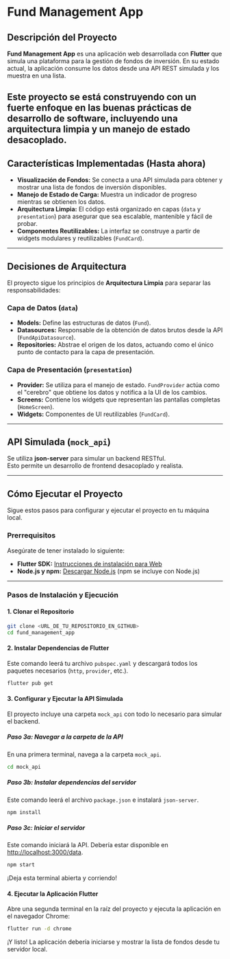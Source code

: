 # Fund Management App

## Descripción del Proyecto

**Fund Management App** es una aplicación web desarrollada con **Flutter** que simula una plataforma para la gestión de fondos de inversión. En su estado actual, la aplicación consume los datos desde una API REST simulada y los muestra en una lista.

Este proyecto se está construyendo con un fuerte enfoque en las buenas prácticas de desarrollo de software, incluyendo una **arquitectura limpia** y un **manejo de estado desacoplado**.
---

## Características Implementadas (Hasta ahora)

- **Visualización de Fondos:** Se conecta a una API simulada para obtener y mostrar una lista de fondos de inversión disponibles.
- **Manejo de Estado de Carga:** Muestra un indicador de progreso mientras se obtienen los datos.
- **Arquitectura Limpia:** El código está organizado en capas (`data` y `presentation`) para asegurar que sea escalable, mantenible y fácil de probar.
- **Componentes Reutilizables:** La interfaz se construye a partir de widgets modulares y reutilizables (`FundCard`).

---

## Decisiones de Arquitectura

El proyecto sigue los principios de **Arquitectura Limpia** para separar las responsabilidades:

### Capa de Datos (`data`)

- **Models:** Define las estructuras de datos (`Fund`).
- **Datasources:** Responsable de la obtención de datos brutos desde la API (`FundApiDatasource`).
- **Repositories:** Abstrae el origen de los datos, actuando como el único punto de contacto para la capa de presentación.

### Capa de Presentación (`presentation`)

- **Provider:** Se utiliza para el manejo de estado. `FundProvider` actúa como el "cerebro" que obtiene los datos y notifica a la UI de los cambios.
- **Screens:** Contiene los widgets que representan las pantallas completas (`HomeScreen`).
- **Widgets:** Componentes de UI reutilizables (`FundCard`).

---

## API Simulada (`mock_api`)

Se utiliza **json-server** para simular un backend RESTful.  
Esto permite un desarrollo de frontend desacoplado y realista.

---

## Cómo Ejecutar el Proyecto

Sigue estos pasos para configurar y ejecutar el proyecto en tu máquina local.

### Prerrequisitos

Asegúrate de tener instalado lo siguiente:

- **Flutter SDK:** [Instrucciones de instalación para Web](https://docs.flutter.dev/get-started/web)
- **Node.js y npm:** [Descargar Node.js](https://nodejs.org/) (npm se incluye con Node.js)

---

### Pasos de Instalación y Ejecución

#### 1. Clonar el Repositorio

```bash
git clone <URL_DE_TU_REPOSITORIO_EN_GITHUB>
cd fund_management_app
```

#### 2. Instalar Dependencias de Flutter

Este comando leerá tu archivo `pubspec.yaml` y descargará todos los paquetes necesarios (`http`, `provider`, etc.).

```bash
flutter pub get
```

#### 3. Configurar y Ejecutar la API Simulada

El proyecto incluye una carpeta `mock_api` con todo lo necesario para simular el backend.

##### Paso 3a: Navegar a la carpeta de la API

En una primera terminal, navega a la carpeta `mock_api`.

```bash
cd mock_api
```

##### Paso 3b: Instalar dependencias del servidor

Este comando leerá el archivo `package.json` e instalará `json-server`.

```bash
npm install
```

##### Paso 3c: Iniciar el servidor

Este comando iniciará la API. Debería estar disponible en [http://localhost:3000/data](http://localhost:3000/data).

```bash
npm start
```

¡Deja esta terminal abierta y corriendo!

#### 4. Ejecutar la Aplicación Flutter

Abre una segunda terminal en la raíz del proyecto y ejecuta la aplicación en el navegador Chrome:

```bash
flutter run -d chrome
```

¡Y listo! La aplicación debería iniciarse y mostrar la lista de fondos desde tu servidor local.
